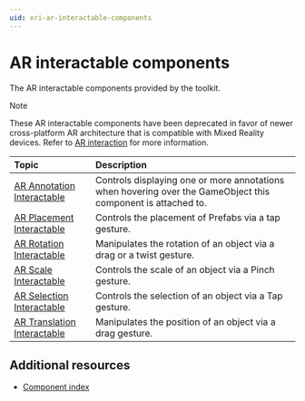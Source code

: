 ```yaml
---
uid: xri-ar-interactable-components
---
```


# AR interactable components

The AR interactable components provided by the toolkit. 

> [!NOTE]
> These AR interactable components have been deprecated in favor of newer cross-platform AR architecture that is compatible with Mixed Reality devices. Refer to [AR interaction](xref:xri-ar-interaction) for more information.

| **Topic**             | **Description**         |
| :-------------------- | :----------------------- |
| [AR Annotation Interactable](ar-annotation-interactable.md)   | Controls displaying one or more annotations when hovering over the GameObject this component is attached to. |
| [AR Placement Interactable](ar-placement-interactable.md)     | Controls the placement of Prefabs via a tap gesture. |
| [AR Rotation Interactable](ar-rotation-interactable.md)       | Manipulates the rotation of an object via a drag or a twist gesture. |
| [AR Scale Interactable](ar-scale-interactable.md)             | Controls the scale of an object via a Pinch gesture. |
| [AR Selection Interactable](ar-selection-interactable.md)     | Controls the selection of an object via a Tap gesture. |
| [AR Translation Interactable](ar-translation-interactable.md) | Manipulates the position of an object via a drag gesture. |

## Additional resources
 
* [Component index](components.md)

